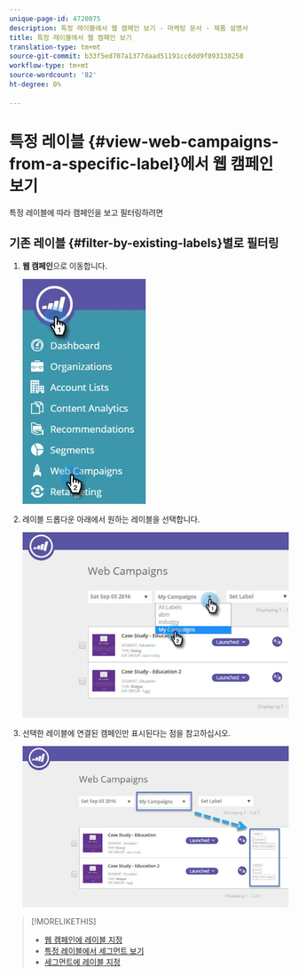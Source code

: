 ```yaml
---
unique-page-id: 4720075
description: 특정 레이블에서 웹 캠페인 보기 - 마케팅 문서 - 제품 설명서
title: 특정 레이블에서 웹 캠페인 보기
translation-type: tm+mt
source-git-commit: b33f5ed707a1377daad51191cc6dd9f093138258
workflow-type: tm+mt
source-wordcount: '82'
ht-degree: 0%

---
```



# 특정 레이블 {#view-web-campaigns-from-a-specific-label}에서 웹 캠페인 보기

특정 레이블에 따라 캠페인을 보고 필터링하려면

## 기존 레이블 {#filter-by-existing-labels}별로 필터링

1. **웹 캠페인**&#x200B;으로 이동합니다.

   ![](assets/web-campaigns-hand-4.jpg)

1. 레이블 드롭다운 아래에서 원하는 레이블을 선택합니다.

   ![](assets/web-campaigns-my-campaigns-dropdown-1.jpg)

1. 선택한 레이블에 연결된 캠페인만 표시된다는 점을 참고하십시오.

   ![](assets/web-campaigns-label-showing-1.jpg)

>[!MORELIKETHIS]
>
>* [웹 캠페인에 레이블 지정](/help/marketo/product-docs/web-personalization/working-with-web-campaigns/label-your-web-campaigns.md)
>* [특정 레이블에서 세그먼트 보기](/help/marketo/product-docs/web-personalization/using-web-segments/view-segments-from-a-specific-label.md)
>* [세그먼트에 레이블 지정](/help/marketo/product-docs/web-personalization/using-web-segments/label-your-segment.md)

